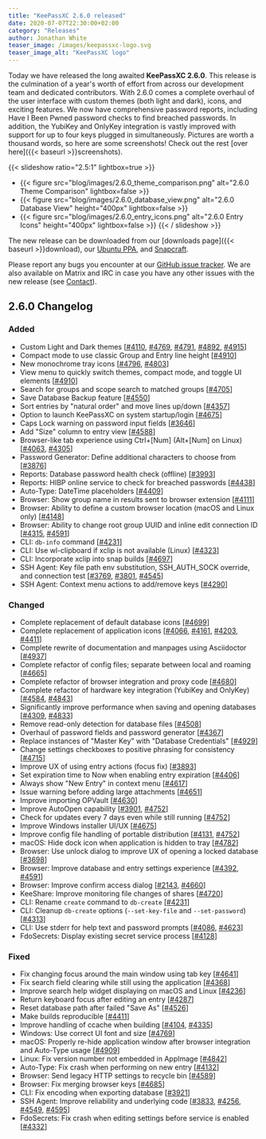 ```yaml
---
title: "KeePassXC 2.6.0 released"
date: 2020-07-07T22:30:00+02:00
category: "Releases"
author: Jonathan White
teaser_image: /images/keepassxc-logo.svg
teaser_image_alt: "KeePassXC logo"
---
```


Today we have released the long awaited **KeePassXC 2.6.0**. This release is the culmination of a year's worth of 
effort from across our development team and dedicated contributors. With 2.6.0 comes a complete overhaul of the
user interface with custom themes (both light and dark), icons, and exciting features. We now have comprehensive 
password reports, including Have I Been Pwned password checks to find breached passwords. In addition, the YubiKey
and OnlyKey integration is vastly improved with support for up to four keys plugged in simultaneously. Pictures are 
worth a thousand words, so here are some screenshots! Check out the rest [over here]({{< baseurl >}}screenshots).

<!--more-->

{{< slideshow ratio="2.5:1" lightbox=true >}}
- {{< figure src="blog/images/2.6.0_theme_comparison.png" alt="2.6.0 Theme Comparison" lightbox=false >}}
- {{< figure src="blog/images/2.6.0_database_view.png" alt="2.6.0 Database View" height="400px" lightbox=false >}}
- {{< figure src="blog/images/2.6.0_entry_icons.png" alt="2.6.0 Entry Icons" height="400px" lightbox=false >}}
{{< / slideshow >}}

The new release can be downloaded from our
[downloads page]({{< baseurl >}}download), our
[Ubuntu PPA](https://launchpad.net/~phoerious/+archive/ubuntu/keepassxc/),
and [Snapcraft](https://snapcraft.io/keepassxc/).

Please report any bugs you encounter at our [GitHub issue tracker](https://github.com/keepassxreboot/keepassxc/issues).
We are also available on Matrix and IRC in case you have any other issues with the new release
(see [Contact](/team/#contact)).

## 2.6.0 Changelog

### Added

- Custom Light and Dark themes [[#4110](https://github.com/keepassxreboot/keepassxc/pull/4110), [#4769](https://github.com/keepassxreboot/keepassxc/pull/4769), [#4791](https://github.com/keepassxreboot/keepassxc/pull/4791), [#4892](https://github.com/keepassxreboot/keepassxc/pull/4892), [#4915](https://github.com/keepassxreboot/keepassxc/pull/4915)]
- Compact mode to use classic Group and Entry line height [[#4910](https://github.com/keepassxreboot/keepassxc/pull/4910)]
- New monochrome tray icons [[#4796](https://github.com/keepassxreboot/keepassxc/pull/4796), [#4803](https://github.com/keepassxreboot/keepassxc/pull/4803)]
- View menu to quickly switch themes, compact mode, and toggle UI elements [[#4910](https://github.com/keepassxreboot/keepassxc/pull/4910)]
- Search for groups and scope search to matched groups [[#4705](https://github.com/keepassxreboot/keepassxc/pull/4705)]
- Save Database Backup feature [[#4550](https://github.com/keepassxreboot/keepassxc/pull/4550)]
- Sort entries by "natural order" and move lines up/down [[#4357](https://github.com/keepassxreboot/keepassxc/pull/4357)]
- Option to launch KeePassXC on system startup/login [[#4675](https://github.com/keepassxreboot/keepassxc/pull/4675)]
- Caps Lock warning on password input fields [[#3646](https://github.com/keepassxreboot/keepassxc/pull/3646)]
- Add "Size" column to entry view [[#4588](https://github.com/keepassxreboot/keepassxc/pull/4588)]
- Browser-like tab experience using Ctrl+[Num] (Alt+[Num] on Linux) [[#4063](https://github.com/keepassxreboot/keepassxc/pull/4063), [#4305](https://github.com/keepassxreboot/keepassxc/pull/4305)]
- Password Generator: Define additional characters to choose from [[#3876](https://github.com/keepassxreboot/keepassxc/pull/3876)]
- Reports: Database password health check (offline) [[#3993](https://github.com/keepassxreboot/keepassxc/pull/3993)]
- Reports: HIBP online service to check for breached passwords [[#4438](https://github.com/keepassxreboot/keepassxc/pull/4438)]
- Auto-Type: DateTime placeholders [[#4409](https://github.com/keepassxreboot/keepassxc/pull/4409)]
- Browser: Show group name in results sent to browser extension [[#4111](https://github.com/keepassxreboot/keepassxc/pull/4111)]
- Browser: Ability to define a custom browser location (macOS and Linux only) [[#4148](https://github.com/keepassxreboot/keepassxc/pull/4148)]
- Browser: Ability to change root group UUID and inline edit connection ID [[#4315](https://github.com/keepassxreboot/keepassxc/pull/4315), [#4591](https://github.com/keepassxreboot/keepassxc/pull/4591)]
- CLI: `db-info` command [[#4231](https://github.com/keepassxreboot/keepassxc/pull/4231)]
- CLI: Use wl-clipboard if xclip is not available (Linux) [[#4323](https://github.com/keepassxreboot/keepassxc/pull/4323)]
- CLI: Incorporate xclip into snap builds [[#4697](https://github.com/keepassxreboot/keepassxc/pull/4697)]
- SSH Agent: Key file path env substitution, SSH_AUTH_SOCK override, and connection test [[#3769](https://github.com/keepassxreboot/keepassxc/pull/3769), [#3801](https://github.com/keepassxreboot/keepassxc/pull/3801), [#4545](https://github.com/keepassxreboot/keepassxc/pull/4545)]
- SSH Agent: Context menu actions to add/remove keys [[#4290](https://github.com/keepassxreboot/keepassxc/pull/4290)]

### Changed

- Complete replacement of default database icons [[#4699](https://github.com/keepassxreboot/keepassxc/pull/4699)]
- Complete replacement of application icons [[#4066](https://github.com/keepassxreboot/keepassxc/pull/4066), [#4161](https://github.com/keepassxreboot/keepassxc/pull/4161), [#4203](https://github.com/keepassxreboot/keepassxc/pull/4203), [#4411](https://github.com/keepassxreboot/keepassxc/pull/4411)]
- Complete rewrite of documentation and manpages using Asciidoctor [[#4937](https://github.com/keepassxreboot/keepassxc/pull/4937)]
- Complete refactor of config files; separate between local and roaming [[#4665](https://github.com/keepassxreboot/keepassxc/pull/4665)]
- Complete refactor of browser integration and proxy code [[#4680](https://github.com/keepassxreboot/keepassxc/pull/4680)]
- Complete refactor of hardware key integration (YubiKey and OnlyKey) [[#4584](https://github.com/keepassxreboot/keepassxc/pull/4584), [#4843](https://github.com/keepassxreboot/keepassxc/pull/4843)]
- Significantly improve performance when saving and opening databases [[#4309](https://github.com/keepassxreboot/keepassxc/pull/4309), [#4833](https://github.com/keepassxreboot/keepassxc/pull/4833)]
- Remove read-only detection for database files [[#4508](https://github.com/keepassxreboot/keepassxc/pull/4508)]
- Overhaul of password fields and password generator [[#4367](https://github.com/keepassxreboot/keepassxc/pull/4367)]
- Replace instances of "Master Key" with "Database Credentials" [[#4929](https://github.com/keepassxreboot/keepassxc/pull/4929)]
- Change settings checkboxes to positive phrasing for consistency [[#4715](https://github.com/keepassxreboot/keepassxc/pull/4715)]
- Improve UX of using entry actions (focus fix) [[#3893](https://github.com/keepassxreboot/keepassxc/pull/3893)]
- Set expiration time to Now when enabling entry expiration [[#4406](https://github.com/keepassxreboot/keepassxc/pull/4406)]
- Always show "New Entry" in context menu [[#4617](https://github.com/keepassxreboot/keepassxc/pull/4617)]
- Issue warning before adding large attachments [[#4651](https://github.com/keepassxreboot/keepassxc/pull/4651)]
- Improve importing OPVault [[#4630](https://github.com/keepassxreboot/keepassxc/pull/4630)]
- Improve AutoOpen capability [[#3901](https://github.com/keepassxreboot/keepassxc/pull/3901), [#4752](https://github.com/keepassxreboot/keepassxc/pull/4752)]
- Check for updates every 7 days even while still running [[#4752](https://github.com/keepassxreboot/keepassxc/pull/4752)]
- Improve Windows installer UI/UX [[#4675](https://github.com/keepassxreboot/keepassxc/pull/4675)]
- Improve config file handling of portable distribution [[#4131](https://github.com/keepassxreboot/keepassxc/pull/4131), [#4752](https://github.com/keepassxreboot/keepassxc/pull/4752)]
- macOS: Hide dock icon when application is hidden to tray [[#4782](https://github.com/keepassxreboot/keepassxc/pull/4782)]
- Browser: Use unlock dialog to improve UX of opening a locked database [[#3698](https://github.com/keepassxreboot/keepassxc/pull/3698)]
- Browser: Improve database and entry settings experience [[#4392](https://github.com/keepassxreboot/keepassxc/pull/4392), [#4591](https://github.com/keepassxreboot/keepassxc/pull/4591)]
- Browser: Improve confirm access dialog [[#2143](https://github.com/keepassxreboot/keepassxc/pull/2143), [#4660](https://github.com/keepassxreboot/keepassxc/pull/4660)]
- KeeShare: Improve monitoring file changes of shares [[#4720](https://github.com/keepassxreboot/keepassxc/pull/4720)]
- CLI: Rename `create` command to `db-create` [[#4231](https://github.com/keepassxreboot/keepassxc/pull/4231)]
- CLI: Cleanup `db-create` options (`--set-key-file` and `--set-password`) [[#4313](https://github.com/keepassxreboot/keepassxc/pull/4313)]
- CLI: Use stderr for help text and password prompts [[#4086](https://github.com/keepassxreboot/keepassxc/pull/4086), [#4623](https://github.com/keepassxreboot/keepassxc/pull/4623)]
- FdoSecrets: Display existing secret service process [[#4128](https://github.com/keepassxreboot/keepassxc/pull/4128)]

### Fixed

- Fix changing focus around the main window using tab key [[#4641](https://github.com/keepassxreboot/keepassxc/pull/4641)]
- Fix search field clearing while still using the application [[#4368](https://github.com/keepassxreboot/keepassxc/pull/4368)]
- Improve search help widget displaying on macOS and Linux [[#4236](https://github.com/keepassxreboot/keepassxc/pull/4236)]
- Return keyboard focus after editing an entry [[#4287](https://github.com/keepassxreboot/keepassxc/pull/4287)]
- Reset database path after failed "Save As" [[#4526](https://github.com/keepassxreboot/keepassxc/pull/4526)]
- Make builds reproducible [[#4411](https://github.com/keepassxreboot/keepassxc/pull/4411)]
- Improve handling of ccache when building [[#4104](https://github.com/keepassxreboot/keepassxc/pull/4104), [#4335](https://github.com/keepassxreboot/keepassxc/pull/4335)]
- Windows: Use correct UI font and size [[#4769](https://github.com/keepassxreboot/keepassxc/pull/4769)]
- macOS: Properly re-hide application window after browser integration and Auto-Type usage [[#4909](https://github.com/keepassxreboot/keepassxc/pull/4909)]
- Linux: Fix version number not embedded in AppImage [[#4842](https://github.com/keepassxreboot/keepassxc/pull/4842)]
- Auto-Type: Fix crash when performing on new entry [[#4132](https://github.com/keepassxreboot/keepassxc/pull/4132)]
- Browser: Send legacy HTTP settings to recycle bin [[#4589](https://github.com/keepassxreboot/keepassxc/pull/4589)]
- Browser: Fix merging browser keys [[#4685](https://github.com/keepassxreboot/keepassxc/pull/4685)]
- CLI: Fix encoding when exporting database [[#3921](https://github.com/keepassxreboot/keepassxc/pull/3921)]
- SSH Agent: Improve reliability and underlying code [[#3833](https://github.com/keepassxreboot/keepassxc/pull/3833), [#4256](https://github.com/keepassxreboot/keepassxc/pull/4256), [#4549](https://github.com/keepassxreboot/keepassxc/pull/4549), [#4595](https://github.com/keepassxreboot/keepassxc/pull/4595)]
- FdoSecrets: Fix crash when editing settings before service is enabled [[#4332](https://github.com/keepassxreboot/keepassxc/pull/4332)]
